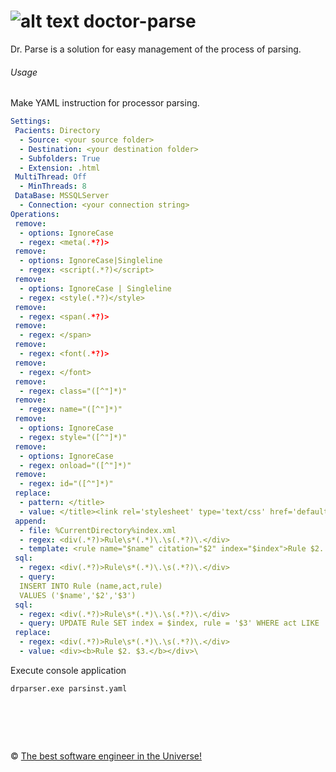 ![alt text][doctor-parse-logo] doctor-parse 
============
[doctor-parse-logo]: https://raw.github.com/metlinskyi/www.metlinskyi.com/master/csharp/doctor-parser.png "Dr.Parse is batch processing of text data"

Dr. Parse is a solution for easy management of the process of parsing.
###### Usage
Make YAML instruction for processor parsing.
``` Yaml
Settings:
 Pacients: Directory
  - Source: <your source folder>
  - Destination: <your destination folder>
  - Subfolders: True
  - Extension: .html
 MultiThread: Off
  - MinThreads: 8
 DataBase: MSSQLServer
  - Connection: <your connection string>
Operations:
 remove:
  - options: IgnoreCase
  - regex: <meta(.*?)> 
 remove:
  - options: IgnoreCase|Singleline
  - regex: <script(.*?)</script>
 remove:
  - options: IgnoreCase | Singleline 
  - regex: <style(.*?)</style>
 remove:
  - regex: <span(.*?)>
 remove:
  - regex: </span>
 remove:
  - regex: <font(.*?)>
 remove:
  - regex: </font>
 remove:
  - regex: class="([^"]*)"
 remove:
  - regex: name="([^"]*)"
 remove:
  - options: IgnoreCase
  - regex: style="([^"]*)"
 remove:
  - options: IgnoreCase
  - regex: onload="([^"]*)"
 remove:
  - regex: id="([^"]*)"
 replace:
  - pattern: </title>
  - value: </title><link rel='stylesheet' type='text/css' href='default.css'>
 append:
  - file: %CurrentDirectory%index.xml
  - regex: <div(.*?)>Rule\s*(.*)\.\s(.*?)\.</div>
  - template: <rule name="$name" citation="$2" index="$index">Rule $2. $3.</rule>\r\n
 sql:
  - regex: <div(.*?)>Rule\s*(.*)\.\s(.*?)\.</div>
  - query: 
  INSERT INTO Rule (name,act,rule) 
  VALUES ('$name','$2','$3')
 sql:
  - regex: <div(.*?)>Rule\s*(.*)\.\s(.*?)\.</div>
  - query: UPDATE Rule SET index = $index, rule = '$3' WHERE act LIKE '%$2%'
 replace:
  - regex: <div(.*?)>Rule\s*(.*)\.\s(.*?)\.</div>
  - value: <div><b>Rule $2. $3.</b></div>\
```
Execute console application

    drparser.exe parsinst.yaml


&nbsp;
============
&copy; [The best software engineer in the Universe!](http://metlinskyi.com/)